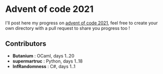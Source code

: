 # Advent of code 2021

I'll post here my progress on [advent of code 2021](https://adventofcode.com/2021), feel free to create your own directory with a pull request to share you progress too !

## Contributors

- **Butanium** : OCaml, days 1..20
- **supermartruc** : Python, days 1..18
- **InfRandomness** : C#, days 1..1
